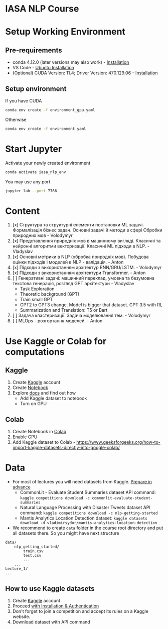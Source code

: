 # IASA NLP Course

# Setup Working Environment  

## Pre-requirements 

- conda 4.12.0 (later versions may also work) - [Installation](https://docs.anaconda.com/anaconda/install/index.html)
- VS Code - [Ubuntu Installation](https://code.visualstudio.com/docs/setup/linux)
- (Optional) CUDA Version: 11.4; Driver Version: 470.129.06 - [Installation](https://docs.nvidia.com/cuda/cuda-installation-guide-linux/index.html)

## Setup environment 

If you have CUDA
```bash
conda env create -f environment_gpu.yaml
```
Otherwise
```bash
conda env create -f environment.yaml
```

# Start Jupyter

Activate your newly created environment
```bash
conda activate iasa_nlp_env
```

You may use any port 
```bash
jupyter lab --port 7766
```

# Content 

1. [x] Структура та структурні елементи постановки ML задачі. Формалізація бізнес задач. Основні задачі й методи в сфері Обробки природних мов - Volodymyr 
2. [x] Представлення природніх мов в машинному вигляді. Класичні та нейронні алгоритми векторизації. Класичні ML підходи в NLP. - Vladyslav 
3. [x] Основні метрики в NLP (обробка природніх мов). Побудова оцінки підходів і моделей в NLP - валідація. - Anton
4. [x] Підходи з використанням архітектур RNN/GRU/LSTM. - Volodymyr
5. [x] Підходи з використанням архітектури Transformer. - Anton  
6. [ ] Генеративні задачі: машинний переклад, умовна та безумовна текстова генерація, розгляд GPT архітектури - Vladyslav
    - Task Exploration 
    - Theoretic background (GPT)
    - Train small GPT
    - GPT2 to GPT3 change. Model is bigger that dataset. GPT 3.5 with RL  
    - Summarization and Translation: T5 or Bart
7. [ ] Задача кластеризації. Задача моделювання тем. - Volodymyr
8. [ ] MLOps - розгортання моделей. - Anton 
# Use Kaggle or Colab for computations

## Kaggle 

1. Create [Kaggle](https://www.kaggle.com/) account 
2. Create [Notebook](https://www.kaggle.com/code)
3. Explore [docs](https://www.kaggle.com/docs/notebooks) and find out how 
    - Add Kaggle dataset to notebook 
    - Turn on GPU 

## Colab 

1. Create Notebook in [Colab](https://colab.research.google.com/)
2. Enable GPU 
3. Add Kaggle dataset to Colab - https://www.geeksforgeeks.org/how-to-import-kaggle-datasets-directly-into-google-colab/

# Data

- For most of lectures you will need datasets from Kaggle. [Prepare in advance](#how-to-use-kaggle-datasets)
    - CommonLit - Evaluate Student Summaries dataset API command: `kaggle competitions download -c commonlit-evaluate-student-summaries`
    - Natural Language Processing with Disaster Tweets dataset API command: `kaggle competitions download -c nlp-getting-started`
    - Mantis Analytics Location Detection dataset: `kaggle datasets download -d vladimirsydor/mantis-analytics-location-detection`
- We recommend to create `data` folder in the course root directory and put all datasets there. So you might have next structure

```
data/
    nlp_getting_started/
        train.csv
        test.csv
        ...
    ...
Lecture_1/
...
```

## How to use Kaggle datasets

1. Create [Kaggle](https://www.kaggle.com/) account
2. Proceed [with Installation & Authentication](https://www.kaggle.com/docs/api#getting-started-installation-&-authentication)
3. Don't forget to join a competition and accept its rules on a Kaggle website.
4. Download dataset with API command 
